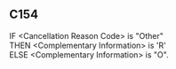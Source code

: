 ## C154
IF &lt;Cancellation Reason Code&gt; is "Other"  
  THEN &lt;Complementary Information&gt; is 'R'  
  ELSE &lt;Complementary Information&gt; is "O".
